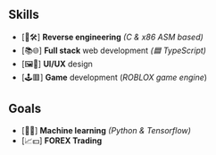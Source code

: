 ## Skills
- [🔄🛠️] **Reverse engineering** *(C & x86 ASM based)*
- [📚🌐] **Full stack** web development *(🟦 TypeScript)*
- [🖼️🥰] **UI/UX** design 
- [🕹️🟥] **Game** development (*ROBLOX game engine*)

## Goals
- [🤖🧠] **Machine learning** *(Python & Tensorflow)*
- [📈💵] **FOREX Trading**
